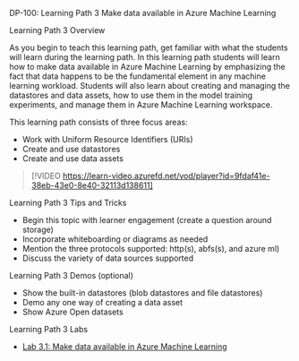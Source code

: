 DP-100: Learning Path 3 Make data available in Azure Machine Learning

Learning Path 3 Overview

As you begin to teach this learning path, get familiar with what the students will learn during the learning path. In this learning path students will learn how to make data available in Azure Machine Learning by emphasizing the fact that data happens to be the fundamental element in any machine learning workload. Students will also learn about creating and managing the datastores and data assets, how to use them in the model training experiments, and manage them in Azure Machine Learning workspace.

This learning path consists of three focus areas:

- Work with Uniform Resource Identifiers (URIs)
- Create and use datastores
- Create and use data assets

> [!VIDEO https://learn-video.azurefd.net/vod/player?id=9fdaf41e-38eb-43e0-8e40-32113d138611]

Learning Path 3 Tips and Tricks

- Begin this topic with learner engagement (create a question around storage)
- Incorporate whiteboarding or diagrams as needed
- Mention the three protocols supported: http(s), abfs(s), and azure ml)
- Discuss the variety of data sources supported

Learning Path 3 Demos (optional)

- Show the built-in datastores (blob datastores and file datastores)
- Demo any one way of creating a data asset
- Show Azure Open datasets

Learning Path 3 Labs

- [Lab 3.1: Make data available in Azure Machine Learning](https://microsoftlearning.github.io/mslearn-azure-ml/Instructions/03-Make-data-available.html) 

